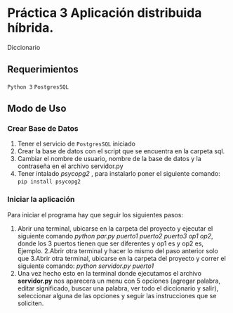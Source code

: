 # Práctica 3 Aplicación distribuida híbrida.
Diccionario

## Requerimientos
`Python 3` `PostgresSQL`

## Modo de Uso
### Crear Base de Datos

1. Tener el servicio de `PostgresSQL` iniciado
2. Crear la base de datos con el script que se encuentra en la carpeta sql.  
3. Cambiar el nombre de usuario, nombre de la base de datos y la contraseña en el archivo servidor.py 
4. Tener intalado _psycopg2_ , para instalarlo poner el siguiente comando: `pip install psycopg2`

### Iniciar la aplicación

Para iniciar el programa hay que seguir los siguientes pasos:

1. Abrir una terminal, ubicarse en la carpeta del proyecto y ejecutar el siguiente comando _python par.py puerto1 puerto2 puerto3 op1 op2_, donde los 3 puertos tienen que ser        diferentes y op1 es  y op2 es, Ejemplo.
2.Abrir otra terminal y hacer lo mismo del paso anterior solo que
3.Abrir otra terminal, ubicarse en la carpeta del proyecto y correr el siguiente comando: _python servidor.py puerto1_
4. Una vez hecho esto en la terminal donde ejecutamos el archivo **servidor.py** nos aparecera un menu con 5 opciones (agregar palabra, editar significado, buscar una palabra, ver todo el diccionario y salir), seleccionar alguna de las opciones y seguir las instrucciones que se soliciten.



